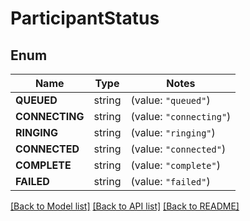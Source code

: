 # ParticipantStatus

## Enum

Name | Type | Notes
------------ | ------------- | -------------
**QUEUED** | string | (value: `"queued"`)
**CONNECTING** | string | (value: `"connecting"`)
**RINGING** | string | (value: `"ringing"`)
**CONNECTED** | string | (value: `"connected"`)
**COMPLETE** | string | (value: `"complete"`)
**FAILED** | string | (value: `"failed"`)


[[Back to Model list]](../README.md#documentation-for-models) [[Back to API list]](../README.md#documentation-for-api-endpoints) [[Back to README]](../README.md)



